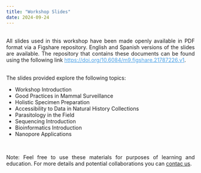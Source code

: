 ```yaml
---
title: "Workshop Slides"
date: 2024-09-24
---
```

<div style="text-align: center;">

<br>

<div style="text-align: justify;">
All slides used in this workshop have been made openly available in PDF format 
via a Figshare repository. English and Spanish versions of the slides are 
available. The repository that contains these documents can be found using the 
following link <a href="https://doi.org/10.6084/m9.figshare.21787226.v1" target="_blank" 
style="color: #4aa0e6;">https://doi.org/10.6084/m9.figshare.21787226.v1</a>.

<div/>
<br>

The slides provided explore the following topics:

- Workshop Introduction
- Good Practices in Mammal Surveillance
- Holistic Specimen Preparation
- Accessibility to Data in Natural History Collections
- Parasitology in the Field
- Sequencing Introduction
- Bioinformatics Introduction
- Nanopore Applications

<br>

Note: Feel free to use these materials for purposes of learning and education.
For more details and potential collaborations you can [contac us](../contactus).

